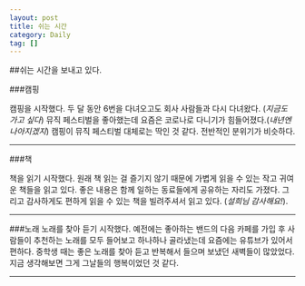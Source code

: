 ```yaml
---
layout: post
title: 쉬는 시간
category: Daily
tag: []
---
```


##쉬는 시간을 보내고 있다. 

###캠핑

캠핑을 시작했다. 두 달 동안 6번을 다녀오고도 회사 사람들과 다시 다녀왔다. (*지금도 가고 싶다*) 뮤직 페스티벌을 좋아했는데 요즘은 코로나로 다니기가 힘들어졌다.(*내년엔 나아지겠지*) 캠핑이 뮤직 페스티벌 대체로는 딱인 것 같다. 전반적인 분위기가 비슷하다.

***

###책

책을 읽기 시작했다. 원래 책 읽는 걸 즐기지 않기 때문에 가볍게 읽을 수 있는 작고 귀여운 책들을 읽고 있다. 좋은 내용은 함께 일하는 동료들에게 공유하는 자리도 가졌다. 그리고 감사하게도 편하게 읽을 수 있는 책을 빌려주셔서 읽고 있다. (*설희님 감사해요!*). 

***

###노래
노래를 찾아 듣기 시작했다. 예전에는 좋아하는 밴드의 다음 카페를 가입 후 사람들이 추천하는 노래를 모두 들어보고 하나하나 골라냈는데 요즘에는 유튜브가 있어서 편하다. 중학생 때는 좋은 노래를 찾아 듣고 반복해서 들으며 보냈던 새벽들이 많았었다. 지금 생각해보면 그게 그날들의 행복이었던 것 같다.

***
